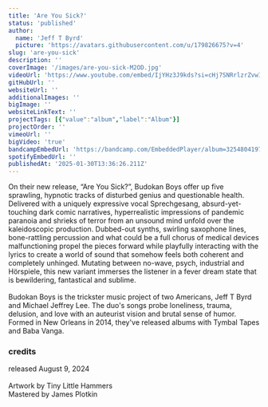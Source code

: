 ```yaml
---
title: 'Are You Sick?'
status: 'published'
author:
  name: 'Jeff T Byrd'
  picture: 'https://avatars.githubusercontent.com/u/179826675?v=4'
slug: 'are-you-sick'
description: ''
coverImage: '/images/are-you-sick-M2OD.jpg'
videoUrl: 'https://www.youtube.com/embed/IjYHz3J9kds?si=cHj7SNRrlzrZvwIX'
gitHubUrl: ''
websiteUrl: ''
additionalImages: ''
bigImage: ''
websiteLinkText: ''
projectTags: [{"value":"album","label":"Album"}]
projectOrder: ''
vimeoUrl: ''
bigVideo: 'true'
bandcampEmbedUrl: 'https://bandcamp.com/EmbeddedPlayer/album=3254804197/size=large/bgcol=ffffff/linkcol=0687f5/transparent=true/'
spotifyEmbedUrl: ''
publishedAt: '2025-01-30T13:36:26.211Z'
---
```


On their new release, “Are You Sick?”, Budokan Boys offer up five sprawling, hypnotic tracks of disturbed genius and questionable health. Delivered with a uniquely expressive vocal Sprechgesang, absurd-yet-touching dark comic narratives, hyperrealistic impressions of pandemic paranoia and shrieks of terror from an unsound mind unfold over the kaleidoscopic production. Dubbed-out synths, swirling saxophone lines, bone-rattling percussion and what could be a full chorus of medical devices malfunctioning propel the pieces forward while playfully interacting with the lyrics to create a world of sound that somehow feels both coherent and completely unhinged. Mutating between no-wave, psych, industrial and Hörspiele, this new variant immerses the listener in a fever dream state that is bewildering, fantastical and sublime.\
\
Budokan Boys is the trickster music project of two Americans, Jeff T Byrd and Michael Jeffrey Lee. The duo's songs probe loneliness, trauma, delusion, and love with an auteurist vision and brutal sense of humor. Formed in New Orleans in 2014, they've released albums with Tymbal Tapes and Baba Vanga.

### credits

released August 9, 2024\
\
Artwork by Tiny Little Hammers\
Mastered by James Plotkin